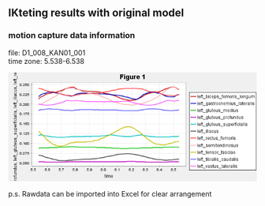 ## IKteting results with original model
### motion capture data information
file: D1_008_KAN01_001<br>
time zone: 5.538-6.538<br>

![just figure](https://raw.githubusercontent.com/ngh2780/Hoshiramu_robot/shihying/IKdata/20240522testing_results/image.png)

p.s. Rawdata can be imported into Excel for clear arrangement
